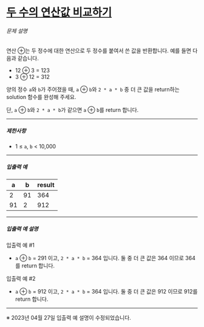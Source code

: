 # [두 수의 연산값 비교하기](https://school.programmers.co.kr/learn/courses/30/lessons/181938)


###### 문제 설명


연산 ⊕는 두 정수에 대한 연산으로 두 정수를 붙여서 쓴 값을 반환합니다. 예를 들면 다음과 같습니다.


* 12 ⊕ 3 \= 123
* 3 ⊕ 12 \= 312


양의 정수 `a`와 `b`가 주어졌을 때, `a` ⊕ `b`와 `2 * a * b` 중 더 큰 값을 return하는 solution 함수를 완성해 주세요.


단, `a` ⊕ `b`와 `2 * a * b`가 같으면 `a` ⊕ `b`를 return 합니다.




---


##### 제한사항


* 1 ≤ `a`, `b` \< 10,000




---


##### 입출력 예




| a | b | result |
| --- | --- | --- |
| 2 | 91 | 364 |
| 91 | 2 | 912 |




---


##### 입출력 예 설명


입출력 예 \#1


* `a` ⊕ `b` \= 291 이고, `2 * a * b` \= 364 입니다. 둘 중 더 큰 값은 364 이므로 364를 return 합니다.


입출력 예 \#2


* `a` ⊕ `b` \= 912 이고, `2 * a * b` \= 364 입니다. 둘 중 더 큰 값은 912 이므로 912를 return 합니다.




---


※ 2023년 04월 27일 입출력 예 설명이 수정되었습니다.



